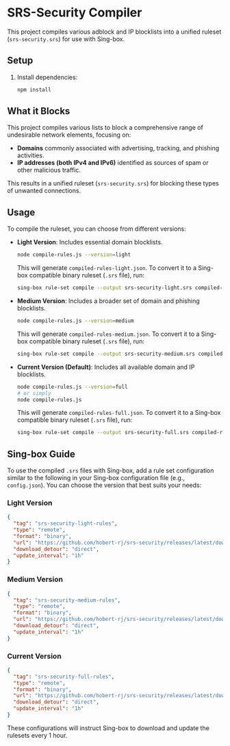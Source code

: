 # SRS-Security Compiler

This project compiles various adblock and IP blocklists into a unified ruleset (`srs-security.srs`) for use with Sing-box.

## Setup

1. Install dependencies:

   ```bash
   npm install
   ```

## What it Blocks

This project compiles various lists to block a comprehensive range of undesirable network elements, focusing on:

*   **Domains** commonly associated with advertising, tracking, and phishing activities.
*   **IP addresses (both IPv4 and IPv6)** identified as sources of spam or other malicious traffic.

This results in a unified ruleset (`srs-security.srs`) for blocking these types of unwanted connections.

## Usage

To compile the ruleset, you can choose from different versions:

*   **Light Version**: Includes essential domain blocklists.
    ```bash
    node compile-rules.js --version=light
    ```
    This will generate `compiled-rules-light.json`. To convert it to a Sing-box compatible binary ruleset (`.srs` file), run:
    ```bash
    sing-box rule-set compile --output srs-security-light.srs compiled-rules-light.json
    ```

*   **Medium Version**: Includes a broader set of domain and phishing blocklists.
    ```bash
    node compile-rules.js --version=medium
    ```
    This will generate `compiled-rules-medium.json`. To convert it to a Sing-box compatible binary ruleset (`.srs` file), run:
    ```bash
    sing-box rule-set compile --output srs-security-medium.srs compiled-rules-medium.json
    ```

*   **Current Version (Default)**: Includes all available domain and IP blocklists.
    ```bash
    node compile-rules.js --version=full
    # or simply
    node compile-rules.js
    ```
    This will generate `compiled-rules-full.json`. To convert it to a Sing-box compatible binary ruleset (`.srs` file), run:
    ```bash
    sing-box rule-set compile --output srs-security-full.srs compiled-rules-full.json
    ```

## Sing-box Guide

To use the compiled `.srs` files with Sing-box, add a rule set configuration similar to the following in your Sing-box configuration file (e.g., `config.json`). You can choose the version that best suits your needs:

### Light Version
```json
{
  "tag": "srs-security-light-rules",
  "type": "remote",
  "format": "binary",
  "url": "https://github.com/hobert-rj/srs-security/releases/latest/download/srs-security-light.srs",
  "download_detour": "direct",
  "update_interval": "1h"
}
```

### Medium Version
```json
{
  "tag": "srs-security-medium-rules",
  "type": "remote",
  "format": "binary",
  "url": "https://github.com/hobert-rj/srs-security/releases/latest/download/srs-security-medium.srs",
  "download_detour": "direct",
  "update_interval": "1h"
}
```

### Current Version
```json
{
  "tag": "srs-security-full-rules",
  "type": "remote",
  "format": "binary",
  "url": "https://github.com/hobert-rj/srs-security/releases/latest/download/srs-security-full.srs",
  "download_detour": "direct",
  "update_interval": "1h"
}
```

These configurations will instruct Sing-box to download and update the rulesets every 1 hour.